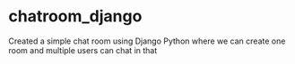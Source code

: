 # chatroom_django
Created a simple chat room using Django Python where we can create one room and multiple users can chat in that
